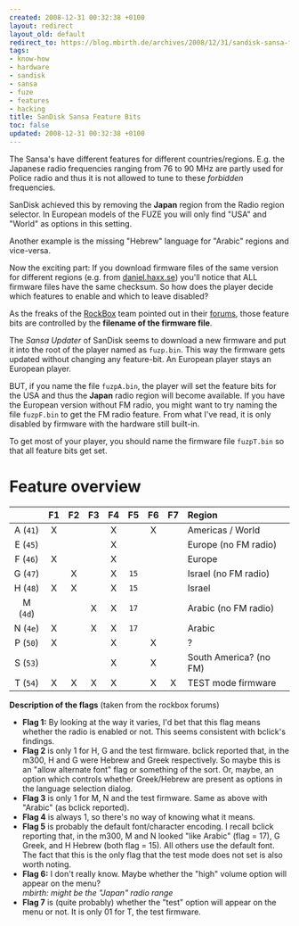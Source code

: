 ```yaml
---
created: 2008-12-31 00:32:38 +0100
layout: redirect
layout_old: default
redirect_to: https://blog.mbirth.de/archives/2008/12/31/sandisk-sansa-feature-bits.html
tags:
- know-how
- hardware
- sandisk
- sansa
- fuze
- features
- hacking
title: SanDisk Sansa Feature Bits
toc: false
updated: 2008-12-31 00:32:38 +0100
---
```


The Sansa's have different features for different countries/regions. E.g. the Japanese radio frequencies ranging from 76 to 90 MHz
are partly used for Police radio and thus it is not allowed to tune to these *forbidden* frequencies.

SanDisk achieved this by removing the **Japan** region from the Radio region selector. In European models of the FUZE you will
only find "USA" and "World" as options in this setting.

Another example is the missing "Hebrew" language for "Arabic" regions and vice-versa.

Now the exciting part: If you download firmware files of the same version for different regions (e.g. from [daniel.haxx.se](http://daniel.haxx.se/sansa/v2fw.html))
you'll notice that ALL firmware files have the same checksum. So how does the player decide which features to enable and which to leave disabled?

As the freaks of the [RockBox](http://rockbox.org/) team pointed out in their [forums](http://forums.rockbox.org/index.php?topic=14064.msg113302#msg113302),
those feature bits are controlled by the **filename of the firmware file**.

The *Sansa Updater* of SanDisk seems to download a new firmware and put it into the root of the player named as `fuzp.bin`.
This way the firmware gets updated without changing any feature-bit. An European player stays an European player.

BUT, if you name the file `fuzpA.bin`, the player will set the feature bits for the USA and thus the **Japan** radio region
will become available. If you have the European version without FM radio, you might want to try naming the file `fuzpF.bin`
to get the FM radio feature. From what I've read, it is only disabled by firmware with the hardware still built-in.

To get most of your player, you should name the firmware file `fuzpT.bin` so that all feature bits get set.


Feature overview
================

|        |  F1  |  F2  |  F3  |  F4  |   F5   |  F6  |  F7  | Region               |
|:------:|:----:|:----:|:----:|:----:|:------:|:----:|:----:|:---------------------|
|A (`41`)|   X  |      |      |   X  |        |   X  |      | Americas / World     |
|E (`45`)|      |      |      |   X  |        |      |      | Europe (no FM radio) |
|F (`46`)|   X  |      |      |   X  |        |      |      | Europe               |
|G (`47`)|      |   X  |      |   X  |  `15`  |      |      | Israel (no FM radio) |
|H (`48`)|   X  |   X  |      |   X  |  `15`  |      |      | Israel               |
|M (`4d`)|      |      |   X  |   X  |  `17`  |      |      | Arabic (no FM radio) |
|N (`4e`)|   X  |      |   X  |   X  |  `17`  |      |      | Arabic               |
|P (`50`)|   X  |      |      |   X  |        |   X  |      | ?                    |
|S (`53`)|      |      |      |   X  |        |   X  |      | South America? (no FM) |
|T (`54`)|   X  |   X  |   X  |   X  |        |   X  |   X  | TEST mode firmware   |


**Description of the flags** (taken from the rockbox forums)

  * **Flag 1:** By looking at the way it varies, I'd bet that this flag means whether the radio is enabled or not. This seems consistent with bclick's findings.
  * **Flag 2** is only 1 for H, G and the test firmware. bclick reported that, in the m300, H and G were Hebrew and Greek respectively.
    So maybe this is an "allow alternate font" flag or something of the sort. Or, maybe, an option which controls whether Greek/Hebrew are present as options in the language selection dialog.
  * **Flag 3** is only 1 for M, N and the test firmware. Same as above with "Arabic" (as bclick reported).
  * **Flag 4** is always 1, so there's no way of knowing what it means.
  * **Flag 5** is probably the default font/character encoding. I recall bclick reporting that, in the m300, M and N looked "like Arabic" (flag = 17),
    G Greek, and H Hebrew (both flag = 15). All others use the default font. The fact that this is the only flag that the test mode does not set is also worth noting.
  * **Flag 6:** I don't really know. Maybe whether the "high" volume option will appear on the menu?  
    *mbirth: might be the "Japan" radio range*
  * **Flag 7** is (quite probably) whether the "test" option will appear on the menu or not. It is only 01 for T, the test firmware.